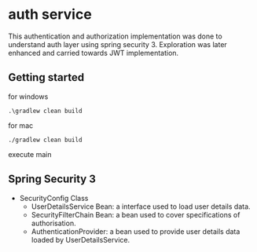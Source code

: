 # auth service 

This authentication and authorization implementation was done to understand auth layer using spring security 3. Exploration was later enhanced and carried towards JWT implementation.
## Getting started
for windows
```agsl
.\gradlew clean build
```
for mac
```agsl
./gradlew clean build
```
execute main

## Spring Security 3
* SecurityConfig Class
  * UserDetailsService Bean: a interface used to load user details data.
  * SecurityFilterChain Bean: a bean used to cover specifications of authorisation.
  * AuthenticationProvider: a bean used to provide user details data loaded by UserDetailsService.